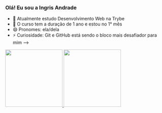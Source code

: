 ### Olá! Eu sou a Ingris Andrade

- 🔭 Atualmente estudo Desenvolvimento Web na Trybe
- 🌱 O curso tem a duração de 1 ano e estou no 1° mês
- 😄 Pronomes: ela/dela
- ⚡ Curiosidade: Git e GitHub está sendo o bloco mais desafiador para mim
-->

<div>
<a href="https://github.com/ingrisandrade">
  <img height="180em" src="https://github-readme-stats.vercel.app/api/?username=ingrisandrade&show_icons=true&theme-dracula&incude_all_commits=true&count_private=true"/>

<a href="https://github.com/ingrisandrade">
  <img height="180em" src="https://github-readme-stats.vercel.app/api/top-langs/?username=ingrisandrade&layout=compact&langs_count-16&theme=dracula"/>
</div>

